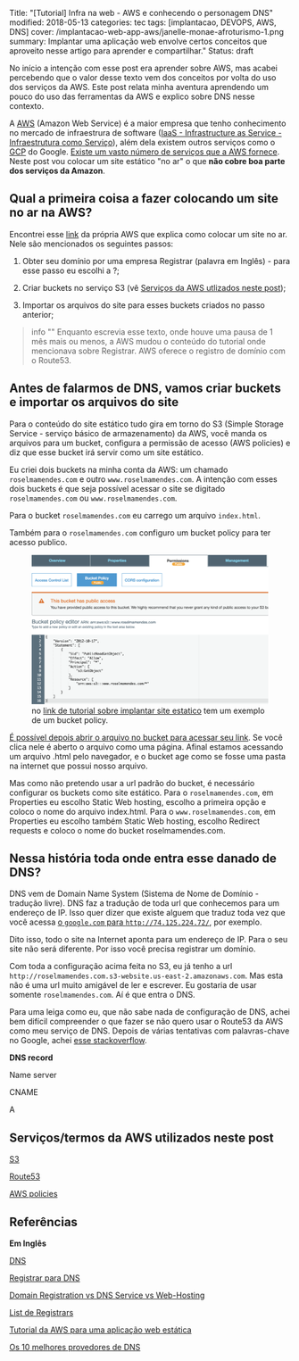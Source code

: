 Title:  "[Tutorial] Infra na web - AWS e conhecendo o personagem DNS"
modified:   2018-05-13
categories: tec
tags: [implantacao, DEVOPS, AWS, DNS]
cover: /implantacao-web-app-aws/janelle-monae-afroturismo-1.png
summary: Implantar uma aplicação web envolve certos conceitos que aproveito nesse artigo para aprender e compartilhar."
Status: draft

No início a intenção com esse post era aprender sobre AWS, mas acabei percebendo que o valor desse texto vem dos conceitos por volta do uso dos serviços da AWS. Este post relata minha aventura aprendendo um pouco do uso das ferramentas da AWS e explico sobre DNS nesse contexto. 

A [AWS]() (Amazon Web Service) é a maior empresa que tenho conhecimento no mercado de infraestrura de software ([IaaS - Infrastructure as Service - Infraestrutura como Serviço]()), além dela existem outros serviços como o [GCP]() do Google. [Existe um vasto número de serviços que a AWS fornece](). Neste post vou colocar um site estático "no ar" o que **não cobre boa parte dos serviços da Amazon**.

## Qual a primeira coisa a fazer colocando um site no ar na AWS?

Encontrei esse [link](https://docs.aws.amazon.com/AmazonS3/latest/dev/website-hosting-custom-domain-walkthrough.html) da própria AWS que explica como colocar um site no ar. Nele são mencionados os seguintes passos:

1. Obter seu domínio por uma empresa Registrar (palavra em Inglês) - para esse passo eu escolhi a ?;

2. Criar buckets no serviço S3 (vê [Serviços da AWS utlizados neste post](#servicos-da-aws-utilizados-neste-post));

3. Importar os arquivos do site para esses buckets criados no passo anterior;

> info ""
> Enquanto escrevia esse texto, onde houve uma pausa de 1 mês mais ou menos, a AWS mudou o conteúdo do tutorial onde mencionava sobre Registrar.
> AWS oferece o registro de domínio com o Route53.

## Antes de falarmos de DNS, vamos criar buckets e importar os arquivos do site

Para o conteúdo do site estático tudo gira em torno do S3 (Simple Storage Service - serviço básico de armazenamento) da AWS, você manda os arquivos para um bucket, configura a permissão de acesso (AWS policies) e diz que esse bucket irá servir como um site estático.

Eu criei dois buckets na minha conta da AWS: um chamado `roselmamendes.com` e outro `www.roselmamendes.com`. A intenção com esses dois buckets é que seja possível acessar o site se digitado `roselmamendes.com` ou `www.roselmamendes.com`.

Para o bucket `roselmamendes.com` eu carrego um arquivo `index.html`.

Também para o `roselmamendes.com` configuro um bucket policy para ter acesso publico.

<figure>
	<img src="/images/implantacao-web-app-aws/bucket-policy.png" alt="image">
	<figcaption>no <a href="https://docs.aws.amazon.com/AmazonS3/latest/dev/website-hosting-custom-domain-walkthrough.html">link de tutorial sobre implantar site estatico</a> tem um exemplo de um bucket policy.</figcaption>
</figure>

[É possível depois abrir o arquivo no bucket para acessar seu link](https://s3.us-east-2.amazonaws.com/roselmamendes.com/index.html). Se você clica nele é aberto o arquivo como uma página. Afinal estamos acessando um arquivo .html pelo navegador, e o bucket age como se fosse uma pasta na internet que possui nosso arquivo.

Mas como não pretendo usar a url padrão do bucket, é necessário configurar os buckets como site estático. Para o `roselmamendes.com`, em Properties eu escolho Static Web hosting, escolho a primeira opção e coloco o nome do arquivo index.html. Para o `www.roselmamendes.com`, em Properties eu escolho também Static Web hosting, escolho Redirect requests e coloco o nome do bucket roselmamendes.com.

## Nessa história toda onde entra esse danado de DNS?

DNS vem de Domain Name System (Sistema de Nome de Domínio - tradução livre). DNS faz a tradução de toda url que conhecemos para um endereço de IP. Isso quer dizer que existe alguem que traduz toda vez que você acessa [o `google.com` para `http://74.125.224.72/`](https://www.lifewire.com/what-is-the-ip-address-of-google-818153), por exemplo.

Dito isso, todo o site na Internet aponta para um endereço de IP. Para o seu site não será diferente. Por isso você precisa registrar um domínio.

Com toda a configuração acima feita no S3, eu já tenho a url `http://roselmamendes.com.s3-website.us-east-2.amazonaws.com`. Mas esta não é uma url muito amigável de ler e escrever. Eu gostaria de usar somente `roselmamendes.com`. Aí é que entra o DNS.

Para uma leiga como eu, que não sabe nada de configuração de DNS, achei bem difícil compreender o que fazer se não quero usar o Route53 da AWS como meu serviço de DNS. Depois de várias tentativas com palavras-chave no Google, achei [esse stackoverflow](https://stackoverflow.com/a/8357318).

**DNS record**

Name server

CNAME

A

## Serviços/termos da AWS utilizados neste post

[S3]()

[Route53](https://docs.aws.amazon.com/Route53/latest/DeveloperGuide/welcome-dns-service.html)

[AWS policies]()

## Referências

**Em Inglês**

[DNS](https://en.wikipedia.org/wiki/Domain_Name_System)

[Registrar para DNS](https://en.wikipedia.org/wiki/Domain_name_registrar)

[Domain Registration vs DNS Service vs Web-Hosting](https://fusion.easydns.com/Knowledgebase/Article/View/159/17/domain-registration-vs-dns-service-vs-web-hosting)

[List de Registrars](https://www.icann.org/resources/pages/registrars-0d-2012-02-25-en)

[Tutorial da AWS para uma aplicação web estática](https://docs.aws.amazon.com/AmazonS3/latest/dev/website-hosting-custom-domain-walkthrough.html)

[Os 10 melhores provedores de DNS](https://www.keycdn.com/blog/best-free-dns-hosting-providers/)
